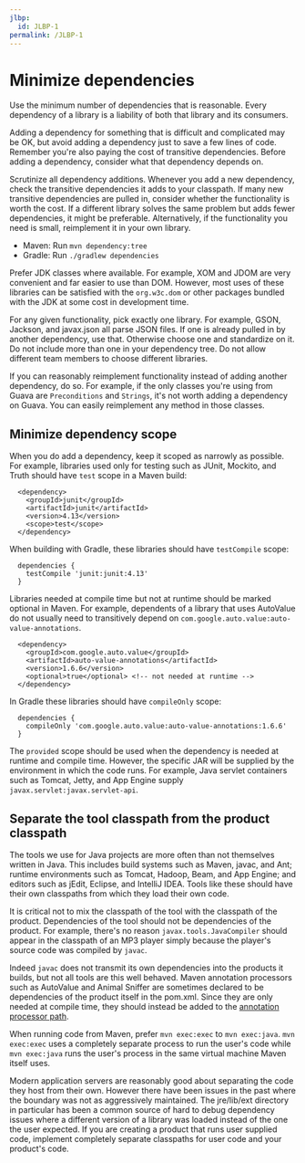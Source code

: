 ```yaml
---
jlbp:
  id: JLBP-1
permalink: /JLBP-1
---
```

# Minimize dependencies

Use the minimum number of dependencies that is reasonable.
Every dependency of a library is a liability of both
that library and its consumers.

Adding a dependency for something that is difficult and complicated may be OK,
but avoid adding a dependency just to save a few lines of code.
Remember you're also paying the cost of transitive dependencies.
Before adding a dependency, consider what that dependency depends on.

Scrutinize all dependency additions. Whenever you add a new
dependency, check the transitive dependencies it adds to your classpath.
If many new transitive dependencies are pulled in, consider whether the
functionality is worth the cost. If a different library
solves the same problem but adds fewer dependencies, it might be preferable.
Alternatively, if the functionality you need is small, reimplement
it in your own library.

  - Maven: Run `mvn dependency:tree`
  - Gradle: Run `./gradlew dependencies`

Prefer JDK classes where available. For example, XOM and JDOM
are very convenient and far easier to use than DOM. However, most
uses of these libraries can be satisfied with the `org.w3c.dom`
or other packages bundled with the JDK at some cost in development
time.

For any given functionality, pick exactly one library. For example,
GSON, Jackson, and javax.json all parse JSON files. If one is already
pulled in by another dependency, use that. Otherwise choose one
and standardize on it. Do not include more than one in your dependency tree.
Do not allow different team members to choose different libraries.

If you can reasonably reimplement functionality instead of adding
another dependency, do so. For example, if the only classes you're
using from Guava are `Preconditions` and `Strings`, it's not
worth adding a dependency on Guava. You can easily reimplement
any method in those classes.  

## Minimize dependency scope

When you do add a dependency, keep it scoped as narrowly as possible.
For example, libraries used only for testing such as JUnit, Mockito,
and Truth should have `test` scope in a Maven build:

```
  <dependency>
    <groupId>junit</groupId>
    <artifactId>junit</artifactId>
    <version>4.13</version>
    <scope>test</scope>
  </dependency>
```

When building with Gradle, these libraries should have `testCompile` scope:

```
  dependencies {
    testCompile 'junit:junit:4.13'
  }
```

Libraries needed at compile time but not at runtime should be marked optional
in Maven. For example, dependents of a library that uses AutoValue
do not usually need to transitively depend on
`com.google.auto.value:auto-value-annotations`.

```
  <dependency>
    <groupId>com.google.auto.value</groupId>
    <artifactId>auto-value-annotations</artifactId>
    <version>1.6.6</version>
    <optional>true</optional> <!-- not needed at runtime -->
  </dependency>
```

In Gradle these libraries should have `compileOnly` scope:

```
  dependencies {
    compileOnly 'com.google.auto.value:auto-value-annotations:1.6.6'
  }
```

The `provided` scope should be used when the dependency is needed at runtime
and compile time. However, the specific JAR will be supplied by the environment
in which the code runs. For example, Java servlet containers such as Tomcat,
Jetty, and App Engine supply `javax.servlet:javax.servlet-api`.

## Separate the tool classpath from the product classpath

The tools we use for Java projects are more often than not themselves
written in Java. This includes build systems such as Maven, javac, and Ant;
runtime environments such as Tomcat, Hadoop, Beam, and App Engine; and editors
such as jEdit, Eclipse, and IntelliJ IDEA. Tools like these should
have their own classpaths from which they load their own code.

It is critical not to mix the classpath of the tool with the classpath of the
product. Dependencies of the tool should not be dependencies of the product.
For example, there's no reason `javax.tools.JavaCompiler` should appear in the
classpath of an MP3 player simply because the player's source code
was compiled by `javac`.

Indeed `javac` does not transmit its own dependencies into the products
it builds, but not all tools are this well behaved. Maven annotation processors
such as AutoValue and Animal Sniffer are sometimes declared to be dependencies
of the product itself in the pom.xml. Since they are only needed at
compile time, they should instead be added to the [annotation processor
path](https://maven.apache.org/plugins/maven-compiler-plugin/compile-mojo.html#annotationProcessorPaths).

When running code from Maven, prefer `mvn exec:exec` to `mvn exec:java`.
`mvn exec:exec` uses a completely separate process to run the user's
code while `mvn exec:java` runs the user's process in the same virtual machine
Maven itself uses.

Modern application servers are reasonably good about separating the code they host
from their own. However there have been issues in the past where the boundary
was not as aggressively maintained. The jre/lib/ext directory in particular
has been a common source of hard to debug dependency issues where a different
version of a library was loaded instead of the one the user expected. If you are
creating a product that runs user supplied code, implement
completely separate classpaths for user code and your product's code.
